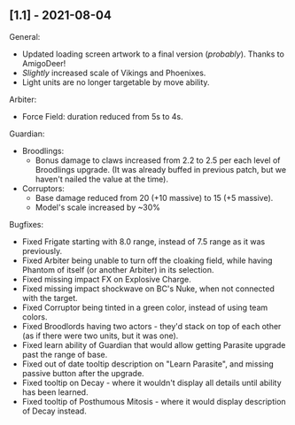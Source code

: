 ## [1.1] - 2021-08-04

General:
- Updated loading screen artwork to a final version (*probably*). Thanks to AmigoDeer!
- *Slightly* increased scale of Vikings and Phoenixes.
- Light units are no longer targetable by move ability.

Arbiter:
- Force Field: duration reduced from 5s to 4s.

Guardian:
- Broodlings:
  - Bonus damage to claws increased from 2.2 to 2.5 per each level of Broodlings upgrade. (It was already buffed in previous patch, but we haven't nailed the value at the time).
- Corruptors:
  - Base damage reduced from 20 (+10 massive) to 15 (+5 massive).
  - Model's scale increased by ~30%

Bugfixes:
- Fixed Frigate starting with 8.0 range, instead of 7.5 range as it was previously.
- Fixed Arbiter being unable to turn off the cloaking field, while having Phantom of itself (or another Arbiter) in its selection.
- Fixed missing impact FX on Explosive Charge.
- Fixed missing impact shockwave on BC's Nuke, when not connected with the target.
- Fixed Corruptor being tinted in a green color, instead of using team colors.
- Fixed Broodlords having two actors - they'd stack on top of each other (as if there were two units, but it was one).
- Fixed learn ability of Guardian that would allow getting Parasite upgrade past the range of base.
- Fixed out of date tooltip description on "Learn Parasite", and missing passive button after the upgrade.
- Fixed tooltip on Decay - where it wouldn't display all details until ability has been learned.
- Fixed tooltip of Posthumous Mitosis - where it would display description of Decay instead.
